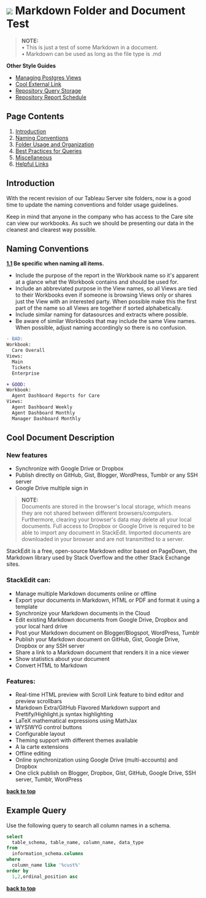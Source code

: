 <h1><img src="https://grubhub.zendesk.com/system/brands/0001/3323/grubhub-squarelogo-1455220281753_thumb.png">  Markdown Folder and Document Test</h1>

> **NOTE:**\
> • This is just a test of some Markdown in a document.\
> • Markdown can be used as long as the file type is .md

**Other Style Guides**
  - [Managing Postgres Views](http://www.postgresqltutorial.com/managing-postgresql-views/)
  - [Cool External Link](https://www.camdenrockland.com/moving-to-maine)
  - [Repository Query Storage](https://github.com/samz-winter/md-test/tree/master/query_storage)
  - [Repository Report Schedule](https://github.com/samz-winter/md-test/tree/master/report-schedule)

## Page Contents
1. [Introduction](#introduction)
1. [Naming Conventions](#naming-conventions)
1. [Folder Usage and Organization](#folder-usage-and-organization)
1. [Best Practices for Queries](#best-practices-for-queries)
1. [Miscellaneous ](#miscellaneous )
1. [Helpful Links](#helpful-links)

## Introduction
With the recent revision of our Tableau Server site folders, now is a good time to update the naming conventions and folder usage guidelines.

Keep in mind that anyone in the company who has access to the Care site can view our workbooks. As such we should be presenting our data in the cleanest and clearest way possible.

## Naming Conventions
<a name="naming--be-specific"></a><a name="1.1"></a>
**[1.1](#naming--be-specific) Be specific when naming all items.**
* Include the purpose of the report in the Workbook name so it's apparent at a glance what the Workbook contains and should be used for.
* Include an abbreviated purpose in the View names, so all Views are tied to their Workbooks even if someone is browsing Views only or shares just the View with an interested party. When possible make this the first part of the name so all Views are together if sorted alphabetically.
* Include similar naming for datasources and extracts where possible.
* Be aware of similar Workbooks that may include the same View names. When possible, adjust naming accordingly so there is no confusion.

```diff
- BAD:
Workbook:
  Care Overall
Views:
  Main
  Tickets
  Enterprise

+ GOOD:
Workbook:
  Agent Dashboard Reports for Care
Views:
  Agent Dashboard Weekly
  Agent Dashboard Monthly
  Manager Dashboard Monthly
```

## Cool Document Description
### New features ###
- Synchronize with Google Drive or Dropbox
- Publish directly on GitHub, Gist, Blogger, WordPress, Tumblr or any SSH server
- Google Drive multiple sign in

> **NOTE:**\
> Documents are stored in the browser's local storage, which means they are not shared between different browsers/computers. Furthermore, clearing your browser's data may delete all your local documents.
> Full access to Dropbox or Google Drive is required to be able to import any document in StackEdit. Imported documents are downloaded in your browser and are not transmitted to a server.


StackEdit is a free, open-source Markdown editor based on PageDown, the Markdown library used by Stack Overflow and the other Stack Exchange sites.

### StackEdit can:

 - Manage multiple Markdown documents online or offline
 - Export your documents in Markdown, HTML or PDF and format it using a template
 - Synchronize your Markdown documents in the Cloud
 - Edit existing Markdown documents from Google Drive, Dropbox and your local hard drive
 - Post your Markdown document on Blogger/Blogspot, WordPress, Tumblr
 - Publish your Markdown document on GitHub, Gist, Google Drive, Dropbox or any SSH server
 - Share a link to a Markdown document that renders it in a nice viewer
 - Show statistics about your document
 - Convert HTML to Markdown

### Features:

 - Real-time HTML preview with Scroll Link feature to bind editor and preview scrollbars
 - Markdown Extra/GitHub Flavored Markdown support and Prettify/Highlight.js syntax highlighting
 - LaTeX mathematical expressions using MathJax
 - WYSIWYG control buttons
 - Configurable layout
 - Theming support with different themes available
 - A la carte extensions
 - Offline editing
 - Online synchronization using Google Drive (multi-accounts) and Dropbox
 - One click publish on Blogger, Dropbox, Gist, GitHub, Google Drive, SSH server, Tumblr, WordPress
 
**[back to top](#page-contents)**
  
## Example Query
Use the following query to search all column names in a schema.
```sql
select
  table_schema, table_name, column_name, data_type
from
  information_schema.columns
where 
  column_name like '%cust%'
order by 
  1,2,ordinal_position asc
```
**[back to top](#page-contents)**
